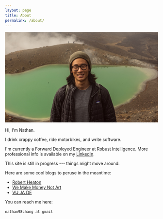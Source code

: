 ```yaml
---
layout: page
title: About
permalink: /about/
---
```

<img src="/assets/images/self.jpg" >

Hi, I'm Nathan.

I drink crappy coffee, ride motorbikes, and write software.

I'm currently a Forward Deployed Engineer at [Robust Intelligence](https://www.robustintelligence.com/).
More professional info is available on my
[LinkedIn](https://www.linkedin.com/in/thisisnathanchang/).

This site is still in progress --- things might move around.

Here are some cool blogs to peruse in the meantime:
- [Robert Heaton](https://robertheaton.com/)
- [We Make Money Not Art](https://we-make-money-not-art.com/)
- [VU JA DE](https://www.vujade.world/)

You can reach me here:

`nathan98chang at gmail`
